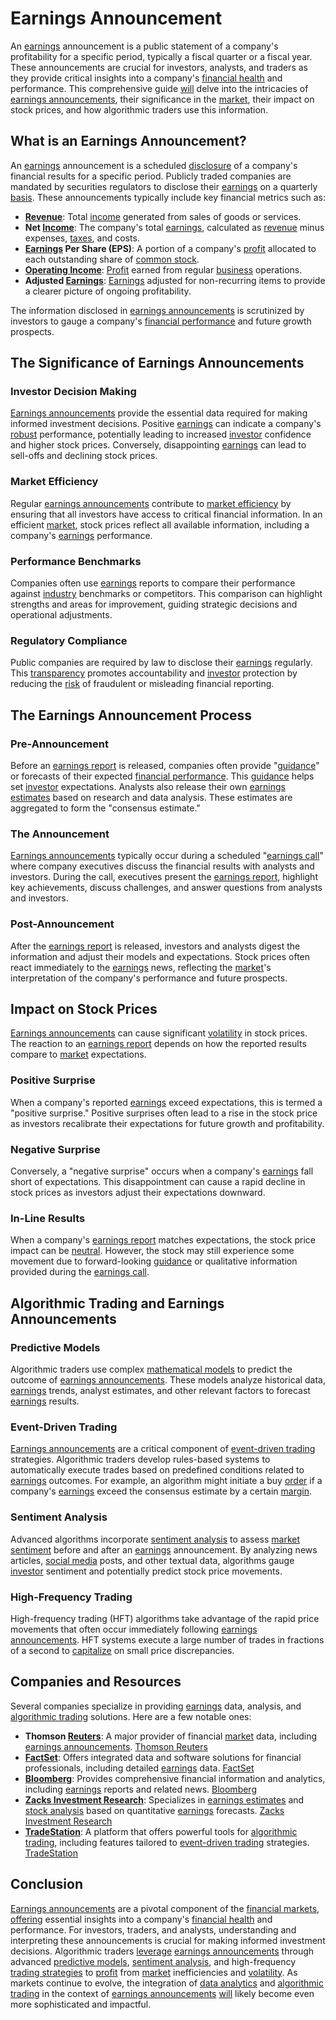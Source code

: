 # Earnings Announcement

An [earnings](../e/earnings.md) announcement is a public statement of a company's profitability for a specific period, typically a fiscal quarter or a fiscal year. These announcements are crucial for investors, analysts, and traders as they provide critical insights into a company's [financial health](../f/financial_health.md) and performance. This comprehensive guide [will](../w/will.md) delve into the intricacies of [earnings announcements](../e/earnings_announcements.md), their significance in the [market](../m/market.md), their impact on stock prices, and how algorithmic traders use this information.

## What is an Earnings Announcement?

An [earnings](../e/earnings.md) announcement is a scheduled [disclosure](../d/disclosure.md) of a company's financial results for a specific period. Publicly traded companies are mandated by securities regulators to disclose their [earnings](../e/earnings.md) on a quarterly [basis](../b/basis.md). These announcements typically include key financial metrics such as:

- **[Revenue](../r/revenue.md)**: Total [income](../i/income.md) generated from sales of goods or services.
- **Net [Income](../i/income.md)**: The company's total [earnings](../e/earnings.md), calculated as [revenue](../r/revenue.md) minus expenses, [taxes](../t/taxes.md), and costs.
- **[Earnings](../e/earnings.md) Per Share (EPS)**: A portion of a company's [profit](../p/profit.md) allocated to each outstanding share of [common stock](../c/common_stock.md).
- **[Operating Income](../o/operating_income.md)**: [Profit](../p/profit.md) earned from regular [business](../b/business.md) operations.
- **Adjusted [Earnings](../e/earnings.md)**: [Earnings](../e/earnings.md) adjusted for non-recurring items to provide a clearer picture of ongoing profitability.

The information disclosed in [earnings announcements](../e/earnings_announcements.md) is scrutinized by investors to gauge a company's [financial performance](../f/financial_performance.md) and future growth prospects. 

## The Significance of Earnings Announcements

### Investor Decision Making

[Earnings announcements](../e/earnings_announcements.md) provide the essential data required for making informed investment decisions. Positive [earnings](../e/earnings.md) can indicate a company's [robust](../r/robust.md) performance, potentially leading to increased [investor](../i/investor.md) confidence and higher stock prices. Conversely, disappointing [earnings](../e/earnings.md) can lead to sell-offs and declining stock prices.

### Market Efficiency

Regular [earnings announcements](../e/earnings_announcements.md) contribute to [market efficiency](../m/market_efficiency.md) by ensuring that all investors have access to critical financial information. In an efficient [market](../m/market.md), stock prices reflect all available information, including a company's [earnings](../e/earnings.md) performance. 

### Performance Benchmarks

Companies often use [earnings](../e/earnings.md) reports to compare their performance against [industry](../i/industry.md) benchmarks or competitors. This comparison can highlight strengths and areas for improvement, guiding strategic decisions and operational adjustments.

### Regulatory Compliance

Public companies are required by law to disclose their [earnings](../e/earnings.md) regularly. This [transparency](../t/transparency.md) promotes accountability and [investor](../i/investor.md) protection by reducing the [risk](../r/risk.md) of fraudulent or misleading financial reporting.

## The Earnings Announcement Process

### Pre-Announcement

Before an [earnings report](../e/earnings_report.md) is released, companies often provide "[guidance](../g/guidance.md)" or forecasts of their expected [financial performance](../f/financial_performance.md). This [guidance](../g/guidance.md) helps set [investor](../i/investor.md) expectations. Analysts also release their own [earnings estimates](../e/earnings_estimate.md) based on research and data analysis. These estimates are aggregated to form the "consensus estimate."

### The Announcement

[Earnings announcements](../e/earnings_announcements.md) typically occur during a scheduled "[earnings call](../e/earnings_call.md)" where company executives discuss the financial results with analysts and investors. During the call, executives present the [earnings report](../e/earnings_report.md), highlight key achievements, discuss challenges, and answer questions from analysts and investors.

### Post-Announcement

After the [earnings report](../e/earnings_report.md) is released, investors and analysts digest the information and adjust their models and expectations. Stock prices often react immediately to the [earnings](../e/earnings.md) news, reflecting the [market](../m/market.md)'s interpretation of the company's performance and future prospects.

## Impact on Stock Prices

[Earnings announcements](../e/earnings_announcements.md) can cause significant [volatility](../v/volatility.md) in stock prices. The reaction to an [earnings report](../e/earnings_report.md) depends on how the reported results compare to [market](../m/market.md) expectations. 

### Positive Surprise

When a company's reported [earnings](../e/earnings.md) exceed expectations, this is termed a "positive surprise." Positive surprises often lead to a rise in the stock price as investors recalibrate their expectations for future growth and profitability.

### Negative Surprise

Conversely, a "negative surprise" occurs when a company's [earnings](../e/earnings.md) fall short of expectations. This disappointment can cause a rapid decline in stock prices as investors adjust their expectations downward.

### In-Line Results

When a company's [earnings report](../e/earnings_report.md) matches expectations, the stock price impact can be [neutral](../n/neutral.md). However, the stock may still experience some movement due to forward-looking [guidance](../g/guidance.md) or qualitative information provided during the [earnings call](../e/earnings_call.md).

## Algorithmic Trading and Earnings Announcements

### Predictive Models

Algorithmic traders use complex [mathematical models](../m/mathematical_models_in_trading.md) to predict the outcome of [earnings announcements](../e/earnings_announcements.md). These models analyze historical data, [earnings](../e/earnings.md) trends, analyst estimates, and other relevant factors to forecast [earnings](../e/earnings.md) results. 

### Event-Driven Trading

[Earnings announcements](../e/earnings_announcements.md) are a critical component of [event-driven trading](../e/event-driven_trading.md) strategies. Algorithmic traders develop rules-based systems to automatically execute trades based on predefined conditions related to [earnings](../e/earnings.md) outcomes. For example, an algorithm might initiate a buy [order](../o/order.md) if a company's [earnings](../e/earnings.md) exceed the consensus estimate by a certain [margin](../m/margin.md).

### Sentiment Analysis

Advanced algorithms incorporate [sentiment analysis](../s/sentiment_analysis.md) to assess [market sentiment](../m/market_sentiment.md) before and after an [earnings](../e/earnings.md) announcement. By analyzing news articles, [social media](../s/social_media.md) posts, and other textual data, algorithms gauge [investor](../i/investor.md) sentiment and potentially predict stock price movements.

### High-Frequency Trading

High-frequency trading (HFT) algorithms take advantage of the rapid price movements that often occur immediately following [earnings announcements](../e/earnings_announcements.md). HFT systems execute a large number of trades in fractions of a second to [capitalize](../c/capitalize.md) on small price discrepancies.

## Companies and Resources

Several companies specialize in providing [earnings](../e/earnings.md) data, analysis, and [algorithmic trading](../a/accountability.md) solutions. Here are a few notable ones:

- **Thomson [Reuters](../r/reuters.md)**: A major provider of financial [market](../m/market.md) data, including [earnings announcements](../e/earnings_announcements.md). [Thomson Reuters](https://www.thomsonreuters.com)
- **[FactSet](../f/factset.md)**: Offers integrated data and software solutions for financial professionals, including detailed [earnings](../e/earnings.md) data. [FactSet](https://www.factset.com)
- **[Bloomberg](../b/bloomberg.md)**: Provides comprehensive financial information and analytics, including [earnings](../e/earnings.md) reports and related news. [Bloomberg](https://www.bloomberg.com)
- **[Zacks Investment Research](../z/zacks_investment_research.md)**: Specializes in [earnings estimates](../e/earnings_estimate.md) and [stock analysis](../s/stock_analysis.md) based on quantitative [earnings](../e/earnings.md) forecasts. [Zacks Investment Research](https://www.zacks.com)
- **[TradeStation](../t/tradestation.md)**: A platform that offers powerful tools for [algorithmic trading](../a/accountability.md), including features tailored to [event-driven trading](../e/event-driven_trading.md) strategies.
[TradeStation](https://www.tradestation.com)

## Conclusion

[Earnings announcements](../e/earnings_announcements.md) are a pivotal component of the [financial markets](../f/financial_market.md), [offering](../o/offering.md) essential insights into a company's [financial health](../f/financial_health.md) and performance. For investors, traders, and analysts, understanding and interpreting these announcements is crucial for making informed investment decisions. Algorithmic traders [leverage](../l/leverage.md) [earnings announcements](../e/earnings_announcements.md) through advanced [predictive models](../p/predictive_models_in_trading.md), [sentiment analysis](../s/sentiment_analysis.md), and high-frequency [trading strategies](../t/trading_strategies.md) to [profit](../p/profit.md) from [market](../m/market.md) inefficiencies and [volatility](../v/volatility.md). As markets continue to evolve, the integration of [data analytics](../d/data_analytics.md) and [algorithmic trading](../a/accountability.md) in the context of [earnings announcements](../e/earnings_announcements.md) [will](../w/will.md) likely become even more sophisticated and impactful.